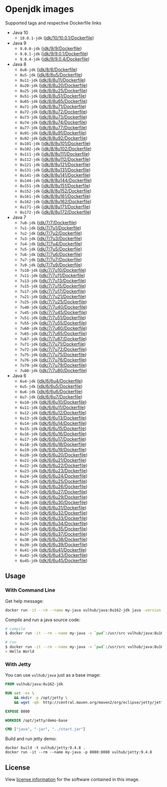 # Openjdk images

Supported tags and respective Dockerfile links

- Java 10
    - `10.0.1-jdk` ([jdk/10/10.0.1/Dockerfile](https://github.com/vulhub/java/blob/master/jdk/10/10.0.1/Dockerfile))
- Java 9
    - `9.0.0-jdk` ([jdk/9/9/Dockerfile](https://github.com/vulhub/java/blob/master/jdk/9/9/Dockerfile))
    - `9.0.1-jdk` ([jdk/9/9.0.1/Dockerfile](https://github.com/vulhub/java/blob/master/jdk/9/9.0.1/Dockerfile))
    - `9.0.4-jdk` ([jdk/9/9.0.4/Dockerfile](https://github.com/vulhub/java/blob/master/jdk/9/9.0.4/Dockerfile))
- Java 8
    - `8u0-jdk` ([jdk/8/8/Dockerfile](https://github.com/vulhub/java/blob/master/jdk/8/8/Dockerfile))
    - `8u5-jdk` ([jdk/8/8u5/Dockerfile](https://github.com/vulhub/java/blob/master/jdk/8/8u5/Dockerfile))
    - `8u11-jdk` ([jdk/8/8u11/Dockerfile](https://github.com/vulhub/java/blob/master/jdk/8/8u11/Dockerfile))
    - `8u20-jdk` ([jdk/8/8u20/Dockerfile](https://github.com/vulhub/java/blob/master/jdk/8/8u20/Dockerfile))
    - `8u25-jdk` ([jdk/8/8u25/Dockerfile](https://github.com/vulhub/java/blob/master/jdk/8/8u25/Dockerfile))
    - `8u51-jdk` ([jdk/8/8u51/Dockerfile](https://github.com/vulhub/java/blob/master/jdk/8/8u51/Dockerfile))
    - `8u65-jdk` ([jdk/8/8u65/Dockerfile](https://github.com/vulhub/java/blob/master/jdk/8/8u65/Dockerfile))
    - `8u71-jdk` ([jdk/8/8u71/Dockerfile](https://github.com/vulhub/java/blob/master/jdk/8/8u71/Dockerfile))
    - `8u72-jdk` ([jdk/8/8u72/Dockerfile](https://github.com/vulhub/java/blob/master/jdk/8/8u72/Dockerfile))
    - `8u73-jdk` ([jdk/8/8u73/Dockerfile](https://github.com/vulhub/java/blob/master/jdk/8/8u73/Dockerfile))
    - `8u74-jdk` ([jdk/8/8u74/Dockerfile](https://github.com/vulhub/java/blob/master/jdk/8/8u74/Dockerfile))
    - `8u77-jdk` ([jdk/8/8u77/Dockerfile](https://github.com/vulhub/java/blob/master/jdk/8/8u77/Dockerfile))
    - `8u91-jdk` ([jdk/8/8u91/Dockerfile](https://github.com/vulhub/java/blob/master/jdk/8/8u91/Dockerfile))
    - `8u92-jdk` ([jdk/8/8u92/Dockerfile](https://github.com/vulhub/java/blob/master/jdk/8/8u92/Dockerfile))
    - `8u101-jdk` ([jdk/8/8u101/Dockerfile](https://github.com/vulhub/java/blob/master/jdk/8/8u101/Dockerfile))
    - `8u102-jdk` ([jdk/8/8u102/Dockerfile](https://github.com/vulhub/java/blob/master/jdk/8/8u102/Dockerfile))
    - `8u111-jdk` ([jdk/8/8u111/Dockerfile](https://github.com/vulhub/java/blob/master/jdk/8/8u111/Dockerfile))
    - `8u112-jdk` ([jdk/8/8u112/Dockerfile](https://github.com/vulhub/java/blob/master/jdk/8/8u112/Dockerfile))
    - `8u121-jdk` ([jdk/8/8u121/Dockerfile](https://github.com/vulhub/java/blob/master/jdk/8/8u121/Dockerfile))
    - `8u131-jdk` ([jdk/8/8u131/Dockerfile](https://github.com/vulhub/java/blob/master/jdk/8/8u131/Dockerfile))
    - `8u141-jdk` ([jdk/8/8u141/Dockerfile](https://github.com/vulhub/java/blob/master/jdk/8/8u141/Dockerfile))
    - `8u144-jdk` ([jdk/8/8u144/Dockerfile](https://github.com/vulhub/java/blob/master/jdk/8/8u144/Dockerfile))
    - `8u151-jdk` ([jdk/8/8u151/Dockerfile](https://github.com/vulhub/java/blob/master/jdk/8/8u151/Dockerfile))
    - `8u152-jdk` ([jdk/8/8u152/Dockerfile](https://github.com/vulhub/java/blob/master/jdk/8/8u152/Dockerfile))
    - `8u161-jdk` ([jdk/8/8u161/Dockerfile](https://github.com/vulhub/java/blob/master/jdk/8/8u161/Dockerfile))
    - `8u162-jdk` ([jdk/8/8u162/Dockerfile](https://github.com/vulhub/java/blob/master/jdk/8/8u162/Dockerfile))
    - `8u171-jdk` ([jdk/8/8u171/Dockerfile](https://github.com/vulhub/java/blob/master/jdk/8/8u171/Dockerfile))
    - `8u172-jdk` ([jdk/8/8u172/Dockerfile](https://github.com/vulhub/java/blob/master/jdk/8/8u172/Dockerfile))
- Java 7
    - `7u0-jdk` ([jdk/7/7/Dockerfile](https://github.com/vulhub/java/blob/master/jdk/7/7/Dockerfile))
    - `7u1-jdk` ([jdk/7/7u1/Dockerfile](https://github.com/vulhub/java/blob/master/jdk/7/7u1/Dockerfile))
    - `7u2-jdk` ([jdk/7/7u2/Dockerfile](https://github.com/vulhub/java/blob/master/jdk/7/7u2/Dockerfile))
    - `7u3-jdk` ([jdk/7/7u3/Dockerfile](https://github.com/vulhub/java/blob/master/jdk/7/7u3/Dockerfile))
    - `7u4-jdk` ([jdk/7/7u4/Dockerfile](https://github.com/vulhub/java/blob/master/jdk/7/7u4/Dockerfile))
    - `7u5-jdk` ([jdk/7/7u5/Dockerfile](https://github.com/vulhub/java/blob/master/jdk/7/7u5/Dockerfile))
    - `7u6-jdk` ([jdk/7/7u6/Dockerfile](https://github.com/vulhub/java/blob/master/jdk/7/7u6/Dockerfile))
    - `7u7-jdk` ([jdk/7/7u7/Dockerfile](https://github.com/vulhub/java/blob/master/jdk/7/7u7/Dockerfile))
    - `7u9-jdk` ([jdk/7/7u9/Dockerfile](https://github.com/vulhub/java/blob/master/jdk/7/7u9/Dockerfile))
    - `7u10-jdk` ([jdk/7/7u10/Dockerfile](https://github.com/vulhub/java/blob/master/jdk/7/7u10/Dockerfile))
    - `7u11-jdk` ([jdk/7/7u11/Dockerfile](https://github.com/vulhub/java/blob/master/jdk/7/7u11/Dockerfile))
    - `7u13-jdk` ([jdk/7/7u13/Dockerfile](https://github.com/vulhub/java/blob/master/jdk/7/7u13/Dockerfile))
    - `7u15-jdk` ([jdk/7/7u15/Dockerfile](https://github.com/vulhub/java/blob/master/jdk/7/7u15/Dockerfile))
    - `7u17-jdk` ([jdk/7/7u17/Dockerfile](https://github.com/vulhub/java/blob/master/jdk/7/7u17/Dockerfile))
    - `7u21-jdk` ([jdk/7/7u21/Dockerfile](https://github.com/vulhub/java/blob/master/jdk/7/7u21/Dockerfile))
    - `7u25-jdk` ([jdk/7/7u25/Dockerfile](https://github.com/vulhub/java/blob/master/jdk/7/7u25/Dockerfile))
    - `7u40-jdk` ([jdk/7/7u40/Dockerfile](https://github.com/vulhub/java/blob/master/jdk/7/7u40/Dockerfile))
    - `7u45-jdk` ([jdk/7/7u45/Dockerfile](https://github.com/vulhub/java/blob/master/jdk/7/7u45/Dockerfile))
    - `7u51-jdk` ([jdk/7/7u51/Dockerfile](https://github.com/vulhub/java/blob/master/jdk/7/7u51/Dockerfile))
    - `7u55-jdk` ([jdk/7/7u55/Dockerfile](https://github.com/vulhub/java/blob/master/jdk/7/7u55/Dockerfile))
    - `7u60-jdk` ([jdk/7/7u60/Dockerfile](https://github.com/vulhub/java/blob/master/jdk/7/7u60/Dockerfile))
    - `7u65-jdk` ([jdk/7/7u65/Dockerfile](https://github.com/vulhub/java/blob/master/jdk/7/7u65/Dockerfile))
    - `7u67-jdk` ([jdk/7/7u67/Dockerfile](https://github.com/vulhub/java/blob/master/jdk/7/7u67/Dockerfile))
    - `7u71-jdk` ([jdk/7/7u71/Dockerfile](https://github.com/vulhub/java/blob/master/jdk/7/7u71/Dockerfile))
    - `7u72-jdk` ([jdk/7/7u72/Dockerfile](https://github.com/vulhub/java/blob/master/jdk/7/7u72/Dockerfile))
    - `7u75-jdk` ([jdk/7/7u75/Dockerfile](https://github.com/vulhub/java/blob/master/jdk/7/7u75/Dockerfile))
    - `7u76-jdk` ([jdk/7/7u76/Dockerfile](https://github.com/vulhub/java/blob/master/jdk/7/7u76/Dockerfile))
    - `7u79-jdk` ([jdk/7/7u79/Dockerfile](https://github.com/vulhub/java/blob/master/jdk/7/7u79/Dockerfile))
    - `7u80-jdk` ([jdk/7/7u80/Dockerfile](https://github.com/vulhub/java/blob/master/jdk/7/7u80/Dockerfile))
- Java 6
    - `6u4-jdk` ([jdk/6/6u4/Dockerfile](https://github.com/vulhub/java/blob/master/jdk/6/6u4/Dockerfile))
    - `6u5-jdk` ([jdk/6/6u5/Dockerfile](https://github.com/vulhub/java/blob/master/jdk/6/6u5/Dockerfile))
    - `6u6-jdk` ([jdk/6/6u6/Dockerfile](https://github.com/vulhub/java/blob/master/jdk/6/6u6/Dockerfile))
    - `6u7-jdk` ([jdk/6/6u7/Dockerfile](https://github.com/vulhub/java/blob/master/jdk/6/6u7/Dockerfile))
    - `6u10-jdk` ([jdk/6/6u10/Dockerfile](https://github.com/vulhub/java/blob/master/jdk/6/6u10/Dockerfile))
    - `6u11-jdk` ([jdk/6/6u11/Dockerfile](https://github.com/vulhub/java/blob/master/jdk/6/6u11/Dockerfile))
    - `6u12-jdk` ([jdk/6/6u12/Dockerfile](https://github.com/vulhub/java/blob/master/jdk/6/6u12/Dockerfile))
    - `6u13-jdk` ([jdk/6/6u13/Dockerfile](https://github.com/vulhub/java/blob/master/jdk/6/6u13/Dockerfile))
    - `6u14-jdk` ([jdk/6/6u14/Dockerfile](https://github.com/vulhub/java/blob/master/jdk/6/6u14/Dockerfile))
    - `6u15-jdk` ([jdk/6/6u15/Dockerfile](https://github.com/vulhub/java/blob/master/jdk/6/6u15/Dockerfile))
    - `6u16-jdk` ([jdk/6/6u16/Dockerfile](https://github.com/vulhub/java/blob/master/jdk/6/6u16/Dockerfile))
    - `6u17-jdk` ([jdk/6/6u17/Dockerfile](https://github.com/vulhub/java/blob/master/jdk/6/6u17/Dockerfile))
    - `6u18-jdk` ([jdk/6/6u18/Dockerfile](https://github.com/vulhub/java/blob/master/jdk/6/6u18/Dockerfile))
    - `6u19-jdk` ([jdk/6/6u19/Dockerfile](https://github.com/vulhub/java/blob/master/jdk/6/6u19/Dockerfile))
    - `6u20-jdk` ([jdk/6/6u20/Dockerfile](https://github.com/vulhub/java/blob/master/jdk/6/6u20/Dockerfile))
    - `6u21-jdk` ([jdk/6/6u21/Dockerfile](https://github.com/vulhub/java/blob/master/jdk/6/6u21/Dockerfile))
    - `6u22-jdk` ([jdk/6/6u22/Dockerfile](https://github.com/vulhub/java/blob/master/jdk/6/6u22/Dockerfile))
    - `6u23-jdk` ([jdk/6/6u23/Dockerfile](https://github.com/vulhub/java/blob/master/jdk/6/6u23/Dockerfile))
    - `6u24-jdk` ([jdk/6/6u24/Dockerfile](https://github.com/vulhub/java/blob/master/jdk/6/6u24/Dockerfile))
    - `6u25-jdk` ([jdk/6/6u25/Dockerfile](https://github.com/vulhub/java/blob/master/jdk/6/6u25/Dockerfile))
    - `6u26-jdk` ([jdk/6/6u26/Dockerfile](https://github.com/vulhub/java/blob/master/jdk/6/6u26/Dockerfile))
    - `6u27-jdk` ([jdk/6/6u27/Dockerfile](https://github.com/vulhub/java/blob/master/jdk/6/6u27/Dockerfile))
    - `6u29-jdk` ([jdk/6/6u29/Dockerfile](https://github.com/vulhub/java/blob/master/jdk/6/6u29/Dockerfile))
    - `6u30-jdk` ([jdk/6/6u30/Dockerfile](https://github.com/vulhub/java/blob/master/jdk/6/6u30/Dockerfile))
    - `6u31-jdk` ([jdk/6/6u31/Dockerfile](https://github.com/vulhub/java/blob/master/jdk/6/6u31/Dockerfile))
    - `6u32-jdk` ([jdk/6/6u32/Dockerfile](https://github.com/vulhub/java/blob/master/jdk/6/6u32/Dockerfile))
    - `6u33-jdk` ([jdk/6/6u33/Dockerfile](https://github.com/vulhub/java/blob/master/jdk/6/6u33/Dockerfile))
    - `6u34-jdk` ([jdk/6/6u34/Dockerfile](https://github.com/vulhub/java/blob/master/jdk/6/6u34/Dockerfile))
    - `6u35-jdk` ([jdk/6/6u35/Dockerfile](https://github.com/vulhub/java/blob/master/jdk/6/6u35/Dockerfile))
    - `6u37-jdk` ([jdk/6/6u37/Dockerfile](https://github.com/vulhub/java/blob/master/jdk/6/6u37/Dockerfile))
    - `6u38-jdk` ([jdk/6/6u38/Dockerfile](https://github.com/vulhub/java/blob/master/jdk/6/6u38/Dockerfile))
    - `6u39-jdk` ([jdk/6/6u39/Dockerfile](https://github.com/vulhub/java/blob/master/jdk/6/6u39/Dockerfile))
    - `6u41-jdk` ([jdk/6/6u41/Dockerfile](https://github.com/vulhub/java/blob/master/jdk/6/6u41/Dockerfile))
    - `6u43-jdk` ([jdk/6/6u43/Dockerfile](https://github.com/vulhub/java/blob/master/jdk/6/6u43/Dockerfile))
    - `6u45-jdk` ([jdk/6/6u45/Dockerfile](https://github.com/vulhub/java/blob/master/jdk/6/6u45/Dockerfile))

## Usage

### With Command Line

Get help message:

```bash
docker run -it --rm --name my-java vulhub/java:8u162-jdk java -version
```

Compile and run a java source code:

```bash
# compile
$ docker run -it --rm --name my-java -v `pwd`:/usr/src vulhub/java:8u162-jdk javac /usr/src/HelloWorld.java

# run
$ docker run -it --rm --name my-java -v `pwd`:/usr/src vulhub/java:8u162-jdk java -classpath /usr/src HelloWorld
> Hello World
```

### With Jetty

You can use `vulhub/java` just as a base image:

```dockerfile
FROM vulhub/java:8u162-jdk

RUN set -ex \
    && mkdir -p /opt/jetty \
    && wget -qO- http://central.maven.org/maven2/org/eclipse/jetty/jetty-distribution/9.4.8.v20171121/jetty-distribution-9.4.8.v20171121.tar.gz | tar xz -C /opt/jetty --strip-components=1

EXPOSE 8080

WORKDIR /opt/jetty/demo-base

CMD ["java", "-jar", "../start.jar"]
```

Build and run jetty demo:

```
docker build -t vulhub/jetty:9.4.8 .
docker run -it --rm --name my-java -p 8080:8080 vulhub/jetty:9.4.8
```

## License

View [license information](http://openjdk.java.net/legal/gplv2+ce.html) for the software contained in this image.